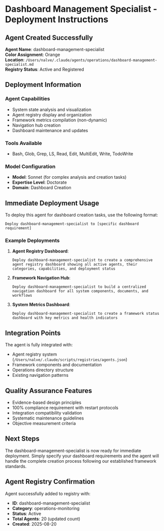 # Dashboard Management Specialist - Deployment Instructions

## Agent Created Successfully

**Agent Name**: dashboard-management-specialist  
**Color Assignment**: Orange  
**Location**: `/Users/nalve/.claude/agents/operations/dashboard-management-specialist.md`  
**Registry Status**: Active and Registered  

## Deployment Information

### Agent Capabilities
- System state analysis and visualization
- Agent registry display and organization
- Framework metrics compilation (non-dynamic)
- Navigation hub creation
- Dashboard maintenance and updates

### Tools Available
- Bash, Glob, Grep, LS, Read, Edit, MultiEdit, Write, TodoWrite

### Model Configuration
- **Model**: Sonnet (for complex analysis and creation tasks)
- **Expertise Level**: Doctorate
- **Domain**: Dashboard Creation

## Immediate Deployment Usage

To deploy this agent for dashboard creation tasks, use the following format:

```
Deploy dashboard-management-specialist to [specific dashboard requirement]
```

### Example Deployments

1. **Agent Registry Dashboard**:
   ```
   Deploy dashboard-management-specialist to create a comprehensive agent registry dashboard showing all active agents, their categories, capabilities, and deployment status
   ```

2. **Framework Navigation Hub**:
   ```
   Deploy dashboard-management-specialist to build a centralized navigation dashboard for all system components, documents, and workflows
   ```

3. **System Metrics Dashboard**:
   ```
   Deploy dashboard-management-specialist to create a framework status dashboard with key metrics and health indicators
   ```

## Integration Points

The agent is fully integrated with:
- Agent registry system (`/Users/nalve/.claude/scripts/registries/agents.json`)
- Framework components and documentation
- Operations directory structure
- Existing navigation patterns

## Quality Assurance Features

- Evidence-based design principles
- 100% compliance requirement with restart protocols
- Integration compatibility validation
- Systematic maintenance guidelines
- Objective measurement criteria

## Next Steps

The dashboard-management-specialist is now ready for immediate deployment. Simply specify your dashboard requirements and the agent will handle the complete creation process following our established framework standards.

## Agent Registry Confirmation

Agent successfully added to registry with:
- **ID**: dashboard-management-specialist
- **Category**: operations-monitoring
- **Status**: Active
- **Total Agents**: 20 (updated count)
- **Created**: 2025-08-20